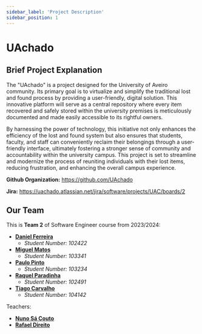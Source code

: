 ```yaml
---
sidebar_label: 'Project Description'
sidebar_position: 1
---
```


# UAchado

## Brief Project Explanation


The "UAchado" is a project designed for the University of Aveiro community. Its primary goal is to virtualize and simplify 
the traditional lost and found process by providing a user-friendly, digital solution. This innovative platform will serve 
as a central repository where every item recovered and safely stored within the university premises is meticulously documented 
and made easily accessible to its rightful owners.

By harnessing the power of technology, this initiative not only enhances the efficiency of the lost and found system but 
also ensures that students, faculty, and staff can conveniently reclaim their belongings through a user-friendly interface, 
ultimately fostering a stronger sense of community and accountability within the university campus. This project is set to 
streamline and modernize the process of reuniting individuals with their lost items, reducing frustration, and enhancing the 
overall campus experience.


**Github Organization:** https://github.com/UAchado

**Jira:** https://uachado.atlassian.net/jira/software/projects/UAC/boards/2


## Our Team

This is **Team 2** of Software Engineer course from 2023/2024:

- [**Daniel Ferreira**](https://github.com/dferrero17)
    - *Student Number: 102422*
- [**Miguel Matos**](https://github.com/mankings)
    - *Student Number: 103341*
- [**Paulo Pinto**](https://github.com/Pjnp5)
    - *Student Number: 103234*
- [**Raquel Paradinha**](https://github.com/raquelparadinha)
    - *Student Number: 102491*
- [**Tiago Carvalho**](https://github.com/tiagosora)
    - *Student Number: 104142*

Teachers:
- [**Nuno Sá Couto**](https://github.com//nunoscouto)
- [**Rafael Direito**](https://github.com/rafael-direito)